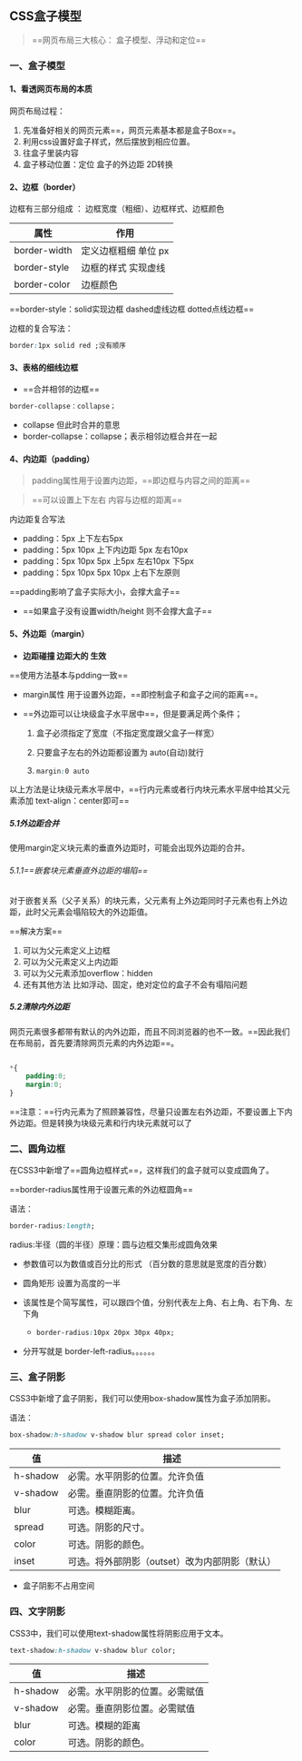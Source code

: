 ## CSS盒子模型

> ==网页布局三大核心： 盒子模型、浮动和定位==

### 一、盒子模型

#### 1、看透网页布局的本质

网页布局过程：

1. 先准备好相关的网页元素==，网页元素基本都是盒子Box==。
2. 利用css设置好盒子样式，然后摆放到相应位置。
3. 往盒子里装内容
4. 盒子移动位置：定位   盒子的外边距   2D转换



#### 2、边框（border）

边框有三部分组成 ： 边框宽度（粗细）、边框样式、边框颜色

| 属性         | 作用                 |
| ------------ | -------------------- |
| border-width | 定义边框粗细 单位 px |
| border-style | 边框的样式 实现虚线  |
| border-color | 边框颜色             |

==border-style：solid实现边框   dashed虚线边框   dotted点线边框==

边框的复合写法：

``` css
border:1px solid red ;没有顺序
```



#### 3、表格的细线边框

+ ==合并相邻的边框==

``` css
border-collapse：collapse；
```

+ collapse 但此时合并的意思
+ border-collapse：collapse；表示相邻边框合并在一起

#### 4、内边距（padding）

> padding属性用于设置内边距，==即边框与内容之间的距离==

> ==可以设置上下左右 内容与边框的距离==	

内边距复合写法

+ padding：5px      上下左右5px
+ padding：5px 10px    上下内边距 5px    左右10px
+ padding：5px 10px 5px     上5px 左右10px   下5px
+ padding：5px 10px 5px 10px    上右下左原则

==padding影响了盒子实际大小，会撑大盒子==

+ ==如果盒子没有设置width/height 则不会撑大盒子==



#### 5、外边距（margin）

+ **边距碰撞 边距大的 生效**

==使用方法基本与pdding一致== 

+ margin属性 用于设置外边距，==即控制盒子和盒子之间的距离==。

+ ==外边距可以让块级盒子水平居中==，但是要满足两个条件；

  1. 盒子必须指定了宽度（不指定宽度跟父盒子一样宽）

  2. 只要盒子左右的外边距都设置为 auto(自动)就行

  3. ``` css
     margin:0 auto
     ```

 以上方法是让块级元素水平居中，==行内元素或者行内块元素水平居中给其父元素添加 text-align：center即可==



##### 5.1外边距合并

使用margin定义块元素的垂直外边距时，可能会出现外边距的合并。

###### 5.1.1==嵌套块元素垂直外边距的塌陷==

对于嵌套关系（父子关系）的块元素，父元素有上外边距同时子元素也有上外边距，此时父元素会塌陷较大的外边距值。

==解决方案==

1. 可以为父元素定义上边框
2. 可以为父元素定义上内边距
3. 可以为父元素添加overflow：hidden
4. 还有其他方法 比如浮动、固定，绝对定位的盒子不会有塌陷问题

##### 5.2清除内外边距

网页元素很多都带有默认的内外边距，而且不同浏览器的也不一致。==因此我们在布局前，首先要清除网页元素的内外边距==。

``` css

*{
	padding:0;
	margin:0;
}
```

==注意：==行内元素为了照顾兼容性，尽量只设置左右外边距，不要设置上下内外边距。但是转换为块级元素和行内块元素就可以了





### 二、圆角边框

在CSS3中新增了==圆角边框样式==，这样我们的盒子就可以变成圆角了。

==border-radius属性用于设置元素的外边框圆角==

语法：

``` css
border-radius:length;
```

radius:半径（圆的半径）原理：圆与边框交集形成圆角效果

+ 参数值可以为数值或百分比的形式 （百分数的意思就是宽度的百分数）

+ 圆角矩形 设置为高度的一半

+ 该属性是个简写属性，可以跟四个值，分别代表左上角、右上角、右下角、左下角

  + ``` css
    border-radius:10px 20px 30px 40px;
    ```

+ 分开写就是 border-left-radius。。。。。。



### 三、盒子阴影

CSS3中新增了盒子阴影，我们可以使用box-shadow属性为盒子添加阴影。

语法：

``` css
box-shadow:h-shadow v-shadow blur spread color inset;
```



| 值       | 描述                                           |
| -------- | ---------------------------------------------- |
| h-shadow | 必需。水平阴影的位置。允许负值                 |
| v-shadow | 必需。垂直阴影的位置。允许负值                 |
| blur     | 可选。模糊距离。                               |
| spread   | 可选。阴影的尺寸。                             |
| color    | 可选。阴影的颜色。                             |
| inset    | 可选。将外部阴影（outset）改为内部阴影（默认） |



+ 盒子阴影不占用空间



### 四、文字阴影

CSS3中，我们可以使用text-shadow属性将阴影应用于文本。

``` css
text-shadow:h-shadow v-shadow blur color;
```

| 值       | 描述                           |
| -------- | ------------------------------ |
| h-shadow | 必需。水平阴影的位置。必需赋值 |
| v-shadow | 必需。垂直阴影位置。必需赋值   |
| blur     | 可选。模糊的距离               |
| color    | 可选。阴影的颜色。             |















































































































